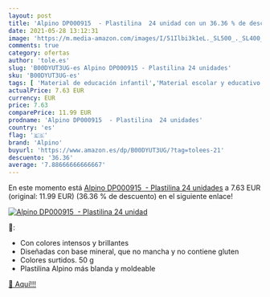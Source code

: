 ```yaml
---
layout: post
title: 'Alpino DP000915  - Plastilina  24 unidad con un 36.36 % de descuento'
date: 2021-05-28 13:12:31
image: 'https://m.media-amazon.com/images/I/51Ilbi3k1eL._SL500_._SL400_.jpg'
comments: true
category: ofertas
author: 'tole.es'
slug: 'B00DYUT3UG-es Alpino DP000915 - Plastilina 24 unidades'
sku: 'B00DYUT3UG-es'
tags: [ 'Material de educación infantil','Material escolar y educativo','Oficina y papelería','alpino','plastilina', ]
actualPrice: 7.63 EUR
currency: EUR
price: 7.63
comparePrice: 11.99 EUR
prodname: 'Alpino DP000915  - Plastilina  24 unidades'
country: 'es'
flag: '🇪🇸'
brand: 'Alpino'
buyurl: 'https://www.amazon.es/dp/B00DYUT3UG/?tag=tolees-21'
descuento: '36.36'
average: '7.88666666666667'
---
```


En este momento está [Alpino DP000915  - Plastilina  24 unidades](https://www.amazon.es/dp/B00DYUT3UG/?tag=tolees-21) a 7.63 EUR (original: 11.99 EUR) (36.36 %  de descuento) en el siguiente enlace!

[![Alpino DP000915  - Plastilina  24 unidad](https://m.media-amazon.com/images/I/51Ilbi3k1eL._SL500_._SL400_.jpg)](https://www.amazon.es/dp/B00DYUT3UG/?tag=tolees-21)

🔎:

- Con colores intensos y brillantes
- Diseñadas con base mineral, que no mancha y no contiene gluten
- Colores surtidos. 50 g
- Plastilina Alpino más blanda y moldeable

[🛒 Aquí!!!](https://www.amazon.es/dp/B00DYUT3UG/?tag=tolees-21)
